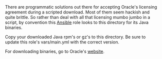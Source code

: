 There are programmatic solutions out there for accepting Oracle's licensing agreement during a scripted download.
Most of them seem hackish and quite brittle.  So rather than deal with all that licensing mumbo jumbo in a script,
by convention this [Ansible](http://www.ansibleworks.com/) role looks to this directory for its Java binaries.

Copy your downloaded Java rpm's or gz's to this directory.  Be sure to update this role's vars/main.yml with
the correct version.

For downloading binaries, go to Oracle's [website](http://www.oracle.com/technetwork/java/javase/downloads/index.html).
